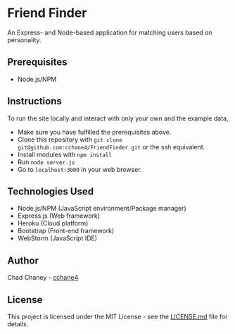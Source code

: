 
# Friend Finder
An Express- and Node-based application for matching users based on personality.


## Prerequisites
- Node.js/NPM

## Instructions
To run the site locally and interact with only your own and the example data,
 - Make sure you have fulfilled the prerequisites above.
 - Clone this repository with `git clone git@github.com:cchane4/FriendFinder.git` or the ssh equivalent.
 - Install modules with `npm install`
 - Run `node server.js`
 - Go to `localhost:3000` in your web browser.

## Technologies Used
- Node.js/NPM (JavaScript environment/Package manager)
- Express.js (Web framework)
- Heroku (Cloud platform)
- Bootstrap (Front-end framework)
- WebStorm (JavaScript IDE)

## Author
Chad Chaney - [cchane4](http://github.com/cchane4)

## License
This project is licensed under the MIT License - see the [LICENSE.md](LICENSE) file for details.
